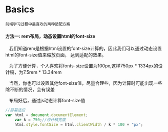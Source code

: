 # Basics

    前端学习过程中最喜欢的两种适配方案

#### 方法一: rem布局，动态设置html的font-size

    我们知道rem是根据html设置的font-size计算的，因此我们可以通过动态设置html的font-size值来缩放页面，
    达到适配的效果。
    
    为了方便计算，个人喜欢将fonts-size设置为100px,这样750px * 1334px的设计稿，为7.5rem * 13.34rem
    
    当然，你也可以设置其他font-size值，尽量合理些，因为计算时可能出现一些除不断的情况，会有误差
    
    布局好后，通过js动态计算font-size值
    
```js
//屏幕适应
var html = document.documentElement;
    var k = 750;//设计稿宽度
    html.style.fontSize = html.clientWidth / k * 100 + "px";
```

    


